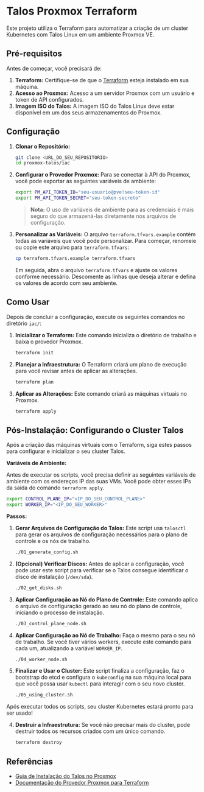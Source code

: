 # Talos Proxmox Terraform

Este projeto utiliza o Terraform para automatizar a criação de um cluster Kubernetes com Talos Linux em um ambiente Proxmox VE.

## Pré-requisitos

Antes de começar, você precisará de:

1.  **Terraform:** Certifique-se de que o [Terraform](https://learn.hashicorp.com/tutorials/terraform/install-cli) esteja instalado em sua máquina.
2.  **Acesso ao Proxmox:** Acesso a um servidor Proxmox com um usuário e token de API configurados.
3.  **Imagem ISO do Talos:** A imagem ISO do Talos Linux deve estar disponível em um dos seus armazenamentos do Proxmox.

## Configuração

1.  **Clonar o Repositório:**
    ```bash
    git clone <URL_DO_SEU_REPOSITORIO>
    cd proxmox-talos/iac
    ```

2.  **Configurar o Provedor Proxmox:**
    Para se conectar à API do Proxmox, você pode exportar as seguintes variáveis de ambiente:

    ```bash
    export PM_API_TOKEN_ID="seu-usuario@pve!seu-token-id"
    export PM_API_TOKEN_SECRET="seu-token-secreto"
    ```
    > **Nota:** O uso de variáveis de ambiente para as credenciais é mais seguro do que armazená-las diretamente nos arquivos de configuração.

3.  **Personalizar as Variáveis:**
    O arquivo `terraform.tfvars.example` contém todas as variáveis que você pode personalizar. Para começar, renomeie ou copie este arquivo para `terraform.tfvars`:

    ```bash
    cp terraform.tfvars.example terraform.tfvars
    ```

    Em seguida, abra o arquivo `terraform.tfvars` e ajuste os valores conforme necessário. Descomente as linhas que deseja alterar e defina os valores de acordo com seu ambiente.

## Como Usar

Depois de concluir a configuração, execute os seguintes comandos no diretório `iac/`:

1.  **Inicializar o Terraform:**
    Este comando inicializa o diretório de trabalho e baixa o provedor Proxmox.
    ```bash
    terraform init
    ```

2.  **Planejar a Infraestrutura:**
    O Terraform criará um plano de execução para você revisar antes de aplicar as alterações.
    ```bash
    terraform plan
    ```

3.  **Aplicar as Alterações:**
    Este comando criará as máquinas virtuais no Proxmox.
    ```bash
    terraform apply
    ```

## Pós-Instalação: Configurando o Cluster Talos

Após a criação das máquinas virtuais com o Terraform, siga estes passos para configurar e inicializar o seu cluster Talos.

**Variáveis de Ambiente:**

Antes de executar os scripts, você precisa definir as seguintes variáveis de ambiente com os endereços IP das suas VMs. Você pode obter esses IPs da saída do comando `terraform apply`.

```bash
export CONTROL_PLANE_IP="<IP_DO_SEU_CONTROL_PLANE>"
export WORKER_IP="<IP_DO_SEU_WORKER>"
```

**Passos:**

1.  **Gerar Arquivos de Configuração do Talos:**
    Este script usa `talosctl` para gerar os arquivos de configuração necessários para o plano de controle e os nós de trabalho.

    ```bash
    ./01_generate_config.sh
    ```

2.  **(Opcional) Verificar Discos:**
    Antes de aplicar a configuração, você pode usar este script para verificar se o Talos consegue identificar o disco de instalação (`/dev/sda`).

    ```bash
    ./02_get_disks.sh
    ```

3.  **Aplicar Configuração ao Nó do Plano de Controle:**
    Este comando aplica o arquivo de configuração gerado ao seu nó do plano de controle, iniciando o processo de instalação.

    ```bash
    ./03_control_plane_node.sh
    ```

4.  **Aplicar Configuração ao Nó de Trabalho:**
    Faça o mesmo para o seu nó de trabalho. Se você tiver vários workers, execute este comando para cada um, atualizando a variável `WORKER_IP`.

    ```bash
    ./04_worker_node.sh
    ```

5.  **Finalizar e Usar o Cluster:**
    Este script finaliza a configuração, faz o bootstrap do etcd e configura o `kubeconfig` na sua máquina local para que você possa usar `kubectl` para interagir com o seu novo cluster.

    ```bash
    ./05_using_cluster.sh
    ```

Após executar todos os scripts, seu cluster Kubernetes estará pronto para ser usado!

4.  **Destruir a Infraestrutura:**
    Se você não precisar mais do cluster, pode destruir todos os recursos criados com um único comando.
    ```bash
    terraform destroy
    ```

## Referências

- [Guia de Instalação do Talos no Proxmox](https://www.talos.dev/v1.11/talos-guides/install/virtualized-platforms/proxmox/)
- [Documentação do Provedor Proxmox para Terraform](https://registry.terraform.io/providers/Telmate/proxmox/latest)